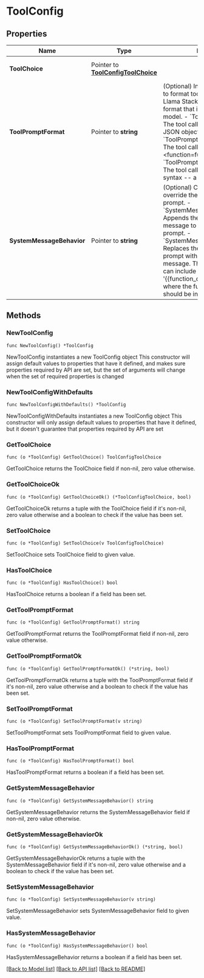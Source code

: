 # ToolConfig

## Properties

Name | Type | Description | Notes
------------ | ------------- | ------------- | -------------
**ToolChoice** | Pointer to [**ToolConfigToolChoice**](ToolConfigToolChoice.md) |  | [optional] [default to auto]
**ToolPromptFormat** | Pointer to **string** | (Optional) Instructs the model how to format tool calls. By default, Llama Stack will attempt to use a format that is best adapted to the model. - &#x60;ToolPromptFormat.json&#x60;: The tool calls are formatted as a JSON object. - &#x60;ToolPromptFormat.function_tag&#x60;: The tool calls are enclosed in a &lt;function&#x3D;function_name&gt; tag. - &#x60;ToolPromptFormat.python_list&#x60;: The tool calls are output as Python syntax -- a list of function calls. | [optional] 
**SystemMessageBehavior** | Pointer to **string** | (Optional) Config for how to override the default system prompt. - &#x60;SystemMessageBehavior.append&#x60;: Appends the provided system message to the default system prompt. - &#x60;SystemMessageBehavior.replace&#x60;: Replaces the default system prompt with the provided system message. The system message can include the string &#39;{{function_definitions}}&#39; to indicate where the function definitions should be inserted. | [optional] [default to "append"]

## Methods

### NewToolConfig

`func NewToolConfig() *ToolConfig`

NewToolConfig instantiates a new ToolConfig object
This constructor will assign default values to properties that have it defined,
and makes sure properties required by API are set, but the set of arguments
will change when the set of required properties is changed

### NewToolConfigWithDefaults

`func NewToolConfigWithDefaults() *ToolConfig`

NewToolConfigWithDefaults instantiates a new ToolConfig object
This constructor will only assign default values to properties that have it defined,
but it doesn't guarantee that properties required by API are set

### GetToolChoice

`func (o *ToolConfig) GetToolChoice() ToolConfigToolChoice`

GetToolChoice returns the ToolChoice field if non-nil, zero value otherwise.

### GetToolChoiceOk

`func (o *ToolConfig) GetToolChoiceOk() (*ToolConfigToolChoice, bool)`

GetToolChoiceOk returns a tuple with the ToolChoice field if it's non-nil, zero value otherwise
and a boolean to check if the value has been set.

### SetToolChoice

`func (o *ToolConfig) SetToolChoice(v ToolConfigToolChoice)`

SetToolChoice sets ToolChoice field to given value.

### HasToolChoice

`func (o *ToolConfig) HasToolChoice() bool`

HasToolChoice returns a boolean if a field has been set.

### GetToolPromptFormat

`func (o *ToolConfig) GetToolPromptFormat() string`

GetToolPromptFormat returns the ToolPromptFormat field if non-nil, zero value otherwise.

### GetToolPromptFormatOk

`func (o *ToolConfig) GetToolPromptFormatOk() (*string, bool)`

GetToolPromptFormatOk returns a tuple with the ToolPromptFormat field if it's non-nil, zero value otherwise
and a boolean to check if the value has been set.

### SetToolPromptFormat

`func (o *ToolConfig) SetToolPromptFormat(v string)`

SetToolPromptFormat sets ToolPromptFormat field to given value.

### HasToolPromptFormat

`func (o *ToolConfig) HasToolPromptFormat() bool`

HasToolPromptFormat returns a boolean if a field has been set.

### GetSystemMessageBehavior

`func (o *ToolConfig) GetSystemMessageBehavior() string`

GetSystemMessageBehavior returns the SystemMessageBehavior field if non-nil, zero value otherwise.

### GetSystemMessageBehaviorOk

`func (o *ToolConfig) GetSystemMessageBehaviorOk() (*string, bool)`

GetSystemMessageBehaviorOk returns a tuple with the SystemMessageBehavior field if it's non-nil, zero value otherwise
and a boolean to check if the value has been set.

### SetSystemMessageBehavior

`func (o *ToolConfig) SetSystemMessageBehavior(v string)`

SetSystemMessageBehavior sets SystemMessageBehavior field to given value.

### HasSystemMessageBehavior

`func (o *ToolConfig) HasSystemMessageBehavior() bool`

HasSystemMessageBehavior returns a boolean if a field has been set.


[[Back to Model list]](../README.md#documentation-for-models) [[Back to API list]](../README.md#documentation-for-api-endpoints) [[Back to README]](../README.md)


